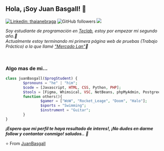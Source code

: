 <h2>Hola, ¡Soy Juan Basgall! 👋</h2>

[![Linkedin: thaianebraga](https://img.shields.io/badge/-Juan-blue?style=flat-square&logo=Linkedin&logoColor=white&link=https://www.linkedin.com/in/juanangelbasgall/)](https://www.linkedin.com/in/juanangelbasgall/)
![GitHub followers](https://img.shields.io/github/followers/JuanBasgall?label=Follow&style=social)
![](https://visitor-badge.glitch.me/badge?page_id=JuanBasgall.JuanBasgall)
<br>
<p><em>Soy estudiante de programación en <a href="https://www.teclab.edu.ar/">Teclab</a>, estoy por empezar mi segundo año.💪
  <br>Actualmente estoy terminando mi primera página web de pruebas (Trabajo Práctico) a la que llamé <a href="https://mercadolan.000webhostapp.com/">"Mercado Lan"</a>🔭</em></p>
<br>

  
### Algo mas de mi...
  
  
  
```PHP
class juanBasgall($progStudent) {
        $pronouns = "he" | "him";
        $code = [Javascript, HTML, CSS, Python, PHP];
        $tools = [Figma, Whimsical, VSC, NetBeans, phpMyAdmin, Postgree, SQL];
        function others(){
                $gamer = ["WoW", "Rocket_Leage", "Doom", "Halo"];
                $sports = "Swimming";
                $instrument = "Guitar";       
        }
}
```

<!--
**JuanBasgall/JuanBasgall** is a ✨ _special_ ✨ repository because its `README.md` (this file) appears on your GitHub profile.

Here are some ideas to get you started:

- 🔭 I’m currently working on ...
- 🌱 I’m currently learning ...
- 👯 I’m looking to collaborate on ...
- 🤔 I’m looking for help with ...
- 💬 Ask me about ...
- 📫 How to reach me: ...
- 😄 Pronouns: ...
- ⚡ Fun fact: ...
-->

  
  
  
  
  <em><b>¡Espero que mi perfil te haya resultado de interes!, ¡No dudes en darme follow y contantar conmigo! saludos..</b> 🙂</em>
  
  ⭐️ From [JuanBasgall](https://github.com/JuanBasgall)
